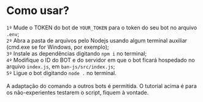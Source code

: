 # Como usar?
`1º` Mude o TOKEN do bot de `YOUR_TOKEN` para o token do seu bot no arquivo `.env`;<br>
`2º` Abra a pasta de arquivos pelo Nodejs usando algum terminal auxiliar (cmd.exe se for Windows, por exemplo);<br>
`3º` Instale as dependências digitando `npm i` no terminal;<br>
`4º` Modifique o ID do BOT e do servidor em que o bot ficará hospedado no arquivo `index.js`, em `ban-js/src/index.js`;<br>
`5º` Ligue o bot digitando `node .` no terminal.<br>
<br>
A adaptação do comando a outros bots é permitida. O tutorial acima é para os não-experientes testarem o script, fiquem à vontade.
